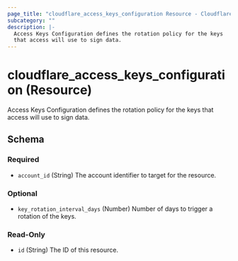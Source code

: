 ```yaml
---
page_title: "cloudflare_access_keys_configuration Resource - Cloudflare"
subcategory: ""
description: |-
  Access Keys Configuration defines the rotation policy for the keys
  that access will use to sign data.
---
```


# cloudflare_access_keys_configuration (Resource)

Access Keys Configuration defines the rotation policy for the keys
that access will use to sign data.


<!-- schema generated by tfplugindocs -->
## Schema

### Required

- `account_id` (String) The account identifier to target for the resource.

### Optional

- `key_rotation_interval_days` (Number) Number of days to trigger a rotation of the keys.

### Read-Only

- `id` (String) The ID of this resource.


